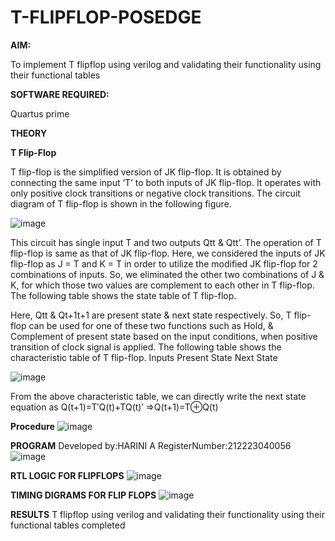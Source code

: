 # T-FLIPFLOP-POSEDGE

**AIM:**

To implement  T flipflop using verilog and validating their functionality using their functional tables

**SOFTWARE REQUIRED:**

Quartus prime

**THEORY**

**T Flip-Flop**

T flip-flop is the simplified version of JK flip-flop. It is obtained by connecting the same input ‘T’ to both inputs of JK flip-flop. It operates with only positive clock transitions or negative clock transitions. The circuit diagram of T flip-flop is shown in the following figure.

![image](https://github.com/naavaneetha/T-FLIPFLOP-POSEDGE/assets/154305477/458a68fe-2d08-4a9d-ac4f-7ae0480ce0bd)

 
This circuit has single input T and two outputs Qtt & Qtt’. The operation of T flip-flop is same as that of JK flip-flop. Here, we considered the inputs of JK flip-flop as J = T and K = T in order to utilize the modified JK flip-flop for 2 combinations of inputs. So, we eliminated the other two combinations of J & K, for which those two values are complement to each other in T flip-flop. The following table shows the state table of T flip-flop.

Here, Qtt & Qt+1t+1 are present state & next state respectively. So, T flip-flop can be used for one of these two functions such as Hold, & Complement of present state based on the input conditions, when positive transition of clock signal is applied. The following table shows the characteristic table of T flip-flop. Inputs Present State Next State

![image](https://github.com/naavaneetha/T-FLIPFLOP-POSEDGE/assets/154305477/cdd7fb32-539f-4b66-bb8d-f305a153c886)

 
From the above characteristic table, we can directly write the next state equation as Q(t+1)=T′Q(t)+TQ(t)′ ⇒Q(t+1)=T⊕Q(t)

**Procedure**
![image](https://github.com/harinianand21/T-FLIPFLOP-POSEDGE/assets/145742813/2f14ad04-8a23-4697-bbf9-2a2f3da7fdbb)

**PROGRAM**
Developed by:HARINI A RegisterNumber:212223040056
![image](https://github.com/harinianand21/T-FLIPFLOP-POSEDGE/assets/145742813/f4406156-fda4-49a6-b3c4-de4368d71e8c)

**RTL LOGIC FOR FLIPFLOPS**
![image](https://github.com/harinianand21/T-FLIPFLOP-POSEDGE/assets/145742813/02f63371-ec72-45f5-8bf2-4314be916617)

**TIMING DIGRAMS FOR FLIP FLOPS**
![image](https://github.com/harinianand21/T-FLIPFLOP-POSEDGE/assets/145742813/0e82227e-78ca-4492-8b12-3a3096f317c9)

**RESULTS**
T flipflop using verilog and validating their functionality using their functional tables completed

